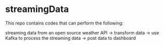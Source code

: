 # streamingData

This repo contains codes that can perform the following: 

streaming data from an open source weather API -> transform data -> use Kafka to process the streaming data -> post data to dashboard

